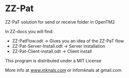 # ZZ-Pat
ZZ-PaT solution for send or receive folder in OpenTM2

In ZZ-docs you will find:

- ZZ-PatFlow.odt -> Gives you an idea of the ZZ-PaT flow
- ZZ-Pat-Server-Install.odt -> Server installation
- ZZ-Pat-Client-install.odt -> Client install


This program is distributed under a MIT License

More info at www.mknals.com or infomknals at gmail.com



